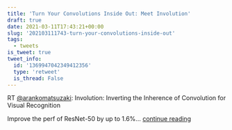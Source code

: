 ```yaml
---
title: 'Turn Your Convolutions Inside Out: Meet Involution'
draft: true
date: 2021-03-11T17:43:21+00:00
slug: '202103111743-turn-your-convolutions-inside-out'
tags:
  - tweets
is_tweet: true
tweet_info:
  id: '1369947042349412356'
  type: 'retweet'
  is_thread: False
---
```




RT [@arankomatsuzaki](https://x.com/arankomatsuzaki): Involution: Inverting the Inherence of Convolution for Visual Recognition

Improve the perf of ResNet-50 by up to 1.6%… [continue reading](https://x.com/sytelus/status/1369947042349412356)
